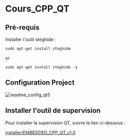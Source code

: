 # Cours_CPP_QT

## Pré-requis 
Installer l'outil steghide : 

``` sudo apt-get install steghide ```

or

``` sudo apt-get install steghide -y ```

## Configuration Project

![readme_config_qt5](https://user-images.githubusercontent.com/79545759/234222067-df52baae-1e34-46ae-b937-f886c66d9a76.png)


## Installer l'outil de supervision 

Pour installer la supervision QT, suivre le lien ci-dessous :

[installer/EMBEDDED_CPP_QT_v1.0](./installer/EMBEDDED_CPP_QT_v1.0_setup.exe)
